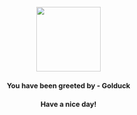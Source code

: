<p align="center">
            <img src="https://raw.githubusercontent.com/PokeAPI/sprites/master/sprites/pokemon/55.png" width="150" height="150">
          </p>
          <h3 align="center">You have been greeted by - <b>Golduck</b></h3>
          <h3 align="center">Have a nice day!</h3>
        